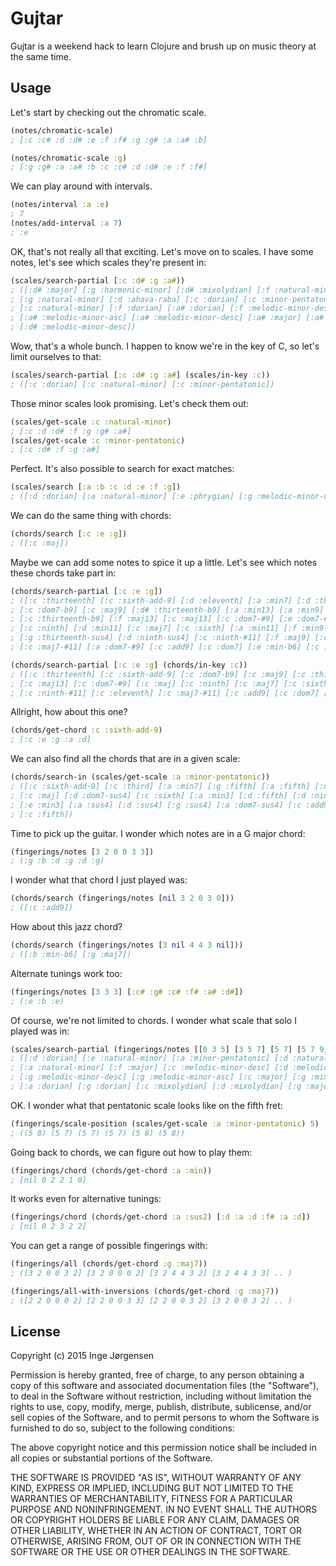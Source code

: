 # Gujtar

Gujtar is a weekend hack to learn Clojure and brush up on music theory at the same time.

## Usage

Let's start by checking out the chromatic scale.

```clojure
(notes/chromatic-scale)
; [:c :c# :d :d# :e :f :f# :g :g# :a :a# :b]

(notes/chromatic-scale :g)
; [:g :g# :a :a# :b :c :c# :d :d# :e :f :f#]
```

We can play around with intervals.

```clojure
(notes/interval :a :e)
; 7
(notes/add-interval :a 7)
; :e
```

OK, that's not really all that exciting. Let's move on to scales.
I have some notes, let's see which scales they're present in:

```clojure
(scales/search-partial [:c :d# :g :a#))
; ([:d# :major] [:g :harmonic-minor] [:d# :mixolydian] [:f :natural-minor] [:g# :major]
; [:g :natural-minor] [:d :ahava-raba] [:c :dorian] [:c :minor-pentatonic]
; [:c :natural-minor] [:f :dorian] [:a# :dorian] [:f :melodic-minor-desc] [:f :mixolydian]
; [:a# :melodic-minor-asc] [:a# :melodic-minor-desc] [:a# :major] [:a# :mixolydian]
; [:d# :melodic-minor-desc])
```

Wow, that's a whole bunch. I happen to know we're in the key of C, so
let's limit ourselves to that:

```clojure
(scales/search-partial [:c :d# :g :a#] (scales/in-key :c))
; ([:c :dorian] [:c :natural-minor] [:c :minor-pentatonic])
```

Those minor scales look promising. Let's check them out:

```clojure
(scales/get-scale :c :natural-minor)
; [:c :d :d# :f :g :g# :a#]
(scales/get-scale :c :minor-pentatonic)
; [:c :d# :f :g :a#]
```

Perfect. It's also possible to search for exact matches:

```clojure
(scales/search [:a :b :c :d :e :f :g])
; ([:d :dorian] [:a :natural-minor] [:e :phrygian] [:g :melodic-minor-desc] [:c :major] [:g :mixolydian] [:f :lydian])
```

We can do the same thing with chords:

```clojure
(chords/search [:c :e :g])
; ([:c :maj])
```

Maybe we can add some notes to spice it up a little. Let's see which
notes these chords take part in:

```clojure
(chords/search-partial [:c :e :g])
; ([:c :thirteenth] [:c :sixth-add-9] [:d :eleventh] [:a :min7] [:d :thirteenth-sus4]
; [:c :dom7-b9] [:c :maj9] [:d# :thirteenth-b9] [:a :min13] [:a :min9]
; [:c :thirteenth-b9] [:f :maj13] [:c :maj13] [:c :dom7-#9] [:e :dom7-#5-#9] [:c :maj]
; [:c :ninth] [:d :min11] [:c :maj7] [:c :sixth] [:a :min11] [:f :min9-maj7]
; [:g :thirteenth-sus4] [:d :ninth-sus4] [:c :ninth-#11] [:f :maj9] [:c :eleventh]
; [:c :maj7-#11] [:a :dom7-#9] [:c :add9] [:c :dom7] [:e :min-b6] [:c :dom7-#11])

(chords/search-partial [:c :e :g] (chords/in-key :c))
; ([:c :thirteenth] [:c :sixth-add-9] [:c :dom7-b9] [:c :maj9] [:c :thirteenth-b9]
; [:c :maj13] [:c :dom7-#9] [:c :maj] [:c :ninth] [:c :maj7] [:c :sixth]
; [:c :ninth-#11] [:c :eleventh] [:c :maj7-#11] [:c :add9] [:c :dom7] [:c :dom7-#11])
```

Allright, how about this one?

```clojure
(chords/get-chord :c :sixth-add-9)
; [:c :e :g :a :d]
```

We can also find all the chords that are in a given scale:

```clojure
(chords/search-in (scales/get-scale :a :minor-pentatonic))
; ([:c :sixth-add-9] [:c :third] [:a :min7] [:g :fifth] [:a :fifth] [:d :sus2] [:g :sus2]
; [:c :maj] [:d :dom7-sus4] [:c :sixth] [:a :min3] [:d :fifth] [:d :ninth-sus4] [:a :min]
; [:e :min3] [:a :sus4] [:d :sus4] [:g :sus4] [:a :dom7-sus4] [:c :add9] [:c :sus2]
; [:c :fifth])
```

Time to pick up the guitar. I wonder which notes are in a G major chord:

```clojure
(fingerings/notes [3 2 0 0 3 3])
; (:g :b :d :g :d :g)
```

I wonder what that chord I just played was:

```clojure
(chords/search (fingerings/notes [nil 3 2 0 3 0]))
; ([:c :add9])
```

How about this jazz chord?

```clojure
(chords/search (fingerings/notes [3 nil 4 4 3 nil]))
; ([:b :min-b6] [:g :maj7])
```

Alternate tunings work too:

```clojure
(fingerings/notes [3 3 3] [:c# :g# :c# :f# :a# :d#])
; (:e :b :e)
```

Of course, we're not limited to chords. I wonder what scale that solo I played was in:

```clojure
(scales/search-partial (fingerings/notes [[0 3 5] [3 5 7] [5 7] [5 7 9] [8]]))
; ([:d :dorian] [:e :natural-minor] [:a :minor-pentatonic] [:d :natural-minor]
; [:a :natural-minor] [:f :major] [:c :melodic-minor-desc] [:d :melodic-minor-desc]
; [:g :melodic-minor-desc] [:g :melodic-minor-asc] [:c :major] [:g :mixolydian]
; [:a :dorian] [:g :dorian] [:c :mixolydian] [:d :mixolydian] [:g :major])
```

OK. I wonder what that pentatonic scale looks like on the fifth fret:

```clojure
(fingerings/scale-position (scales/get-scale :a :minor-pentatonic) 5)
; ((5 8) (5 7) (5 7) (5 7) (5 8) (5 8))
```

Going back to chords, we can figure out how to play them:

```clojure
(fingerings/chord (chords/get-chord :a :min))
; [nil 0 2 2 1 0]
```

It works even for alternative tunings:

```clojure
(fingerings/chord (chords/get-chord :a :sus2) [:d :a :d :f# :a :d])
; [nil 0 2 3 2 2]
```

You can get a range of possible fingerings with:

```clojure
(fingerings/all (chords/get-chord :g :maj7))
; ([3 2 0 0 3 2] [3 2 0 0 0 2] [3 2 4 4 3 2] [3 2 4 4 3 3] .. )

(fingerings/all-with-inversions (chords/get-chord :g :maj7))
; ([2 2 0 0 0 2] [2 2 0 0 3 3] [2 2 0 0 3 2] [3 2 0 0 3 2] .. )
```

## License

Copyright (c) 2015 Inge Jørgensen

Permission is hereby granted, free of charge, to any person obtaining a copy
of this software and associated documentation files (the "Software"), to deal
in the Software without restriction, including without limitation the rights
to use, copy, modify, merge, publish, distribute, sublicense, and/or sell
copies of the Software, and to permit persons to whom the Software is
furnished to do so, subject to the following conditions:

The above copyright notice and this permission notice shall be included in all
copies or substantial portions of the Software.

THE SOFTWARE IS PROVIDED "AS IS", WITHOUT WARRANTY OF ANY KIND, EXPRESS OR
IMPLIED, INCLUDING BUT NOT LIMITED TO THE WARRANTIES OF MERCHANTABILITY,
FITNESS FOR A PARTICULAR PURPOSE AND NONINFRINGEMENT. IN NO EVENT SHALL THE
AUTHORS OR COPYRIGHT HOLDERS BE LIABLE FOR ANY CLAIM, DAMAGES OR OTHER
LIABILITY, WHETHER IN AN ACTION OF CONTRACT, TORT OR OTHERWISE, ARISING FROM,
OUT OF OR IN CONNECTION WITH THE SOFTWARE OR THE USE OR OTHER DEALINGS IN THE
SOFTWARE.
